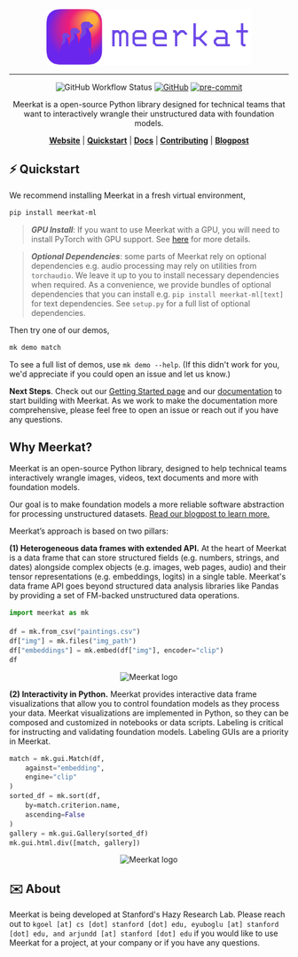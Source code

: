 
<div align="center">
    <img src="docs/assets/meerkat_banner.png" height=100 alt="Meerkat logo"/>


-----

![GitHub Workflow Status](
https://github.com/HazyResearch/meerkat/actions/workflows/.github/workflows/ci.yml/badge.svg)
[![GitHub](https://img.shields.io/github/license/HazyResearch/meerkat)](https://img.shields.io/github/license/HazyResearch/meerkat)
[![pre-commit](https://img.shields.io/badge/pre--commit-enabled-brightgreen?logo=pre-commit&logoColor=white)](https://github.com/pre-commit/pre-commit)


Meerkat is a open-source Python library designed for technical teams that want to interactively wrangle their unstructured data with foundation models.

[**Website**](http://meerkat.wiki)
| [**Quickstart**](http://meerkat.wiki/docs/start/quickstart-df.html)
| [**Docs**](http://meerkat.wiki/docs/index.html)
| [**Contributing**](CONTRIBUTING.md)
| [**Blogpost**](https://hazyresearch.stanford.edu/blog/2023-03-01-meerkat)
</div>

## ⚡️ Quickstart
We recommend installing Meerkat in a fresh virtual environment,
```bash
pip install meerkat-ml
```
> **_GPU Install_**: If you want to use Meerkat with a GPU, you will need to install PyTorch with GPU support. See [here](https://pytorch.org/get-started/locally/) for more details.
<!-- ```bash
pip install "meerkat-ml @ git+https://github.com/robustness-gym/meerkat@clever-dev"
```  -->
> **_Optional Dependencies_**: some parts of Meerkat rely on optional dependencies e.g. audio processing may rely on utilities from `torchaudio`. We leave it up to you to install necessary dependencies when required. As a convenience, we provide bundles of optional dependencies that you can install e.g. `pip install meerkat-ml[text]` for text dependencies. See `setup.py` for a full list of optional dependencies.   

Then try one of our demos,
```bash
mk demo match 
```

To see a full list of demos, use `mk demo --help`. (If this didn't work for you, we'd appreciate if you could open an issue and let us know.)

**Next Steps**.
Check out our [Getting Started page](https://meerkat.readthedocs.io/en/dev/guide/guide.html) and our [documentation](https://meerkat.readthedocs.io/en/dev/guide/guide.html) to start building with Meerkat. As we work to make the documentation more comprehensive, please feel free to open an issue or reach out if you have any questions.

## Why Meerkat? 

<p class="mt-4 text-gray-600 dark:text-gray-400">
    Meerkat is an open-source Python library, designed to help
    technical teams interactively wrangle images, videos, text
    documents and more with foundation models.
</p>
<p class="mt-4 text-gray-600 dark:text-gray-400 md:mb-8">
    Our goal is to make foundation models a more reliable
    software abstraction for processing unstructured datasets.
    <a href="{base}/blog"
        ><span class="text-violet-600"
            >Read our blogpost to learn more.</span
        ></a
    >
</p>

Meerkat’s approach is based on two pillars:

**(1) Heterogeneous data frames with extended API.** At the heart of Meerkat is a data frame that can store structured fields (e.g. numbers, strings, and dates) alongside complex objects (e.g. images, web pages, audio) and their tensor representations (e.g. embeddings, logits) in a single table. Meerkat's data frame API goes beyond structured data analysis libraries like Pandas by providing a set of FM-backed unstructured data operations.
```python
import meerkat as mk 

df = mk.from_csv("paintings.csv")
df["img"] = mk.files("img_path")
df["embeddings"] = mk.embed(df["img"], encoder="clip")
df
```
<div align="center">

<img src="website/static/dataframe-demo.gif" height=400 alt="Meerkat logo"/>
</div>

**(2) Interactivity in Python.** Meerkat provides interactive data frame visualizations that allow you to control foundation models as they process your data.
Meerkat visualizations are implemented in Python, so they can be composed and customized in notebooks or data scripts.
Labeling is critical for instructing and validating foundation models. Labeling GUIs are a priority in Meerkat.

```python
match = mk.gui.Match(df, 
	against="embedding", 
	engine="clip"
)
sorted_df = mk.sort(df, 
	by=match.criterion.name, 
	ascending=False
)
gallery = mk.gui.Gallery(sorted_df)
mk.gui.html.div([match, gallery])
```
<div align="center">
<img src="website/static/interact-demo.gif" height=400 alt="Meerkat logo"/>
</div>

## ✉️ About
Meerkat is being developed at Stanford's Hazy Research Lab. Please reach out to `kgoel [at] cs [dot] stanford [dot] edu, eyuboglu [at] stanford [dot] edu, and arjundd [at] stanford [dot] edu` if you would like to use Meerkat for a project, at your company or if you have any questions.
